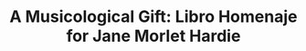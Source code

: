 ---
title: "A Musicological Gift: Libro Homenaje for Jane Morlet Hardie"
editor: Nelson, Kathleen
editor2: Gómez, Maricarmen
volume: CI
price: 126
isbn13: 978-1-926664-24-8
publisher: IMM
place: Lions Bay, BC
year: 2013
pages: iii + 394
---